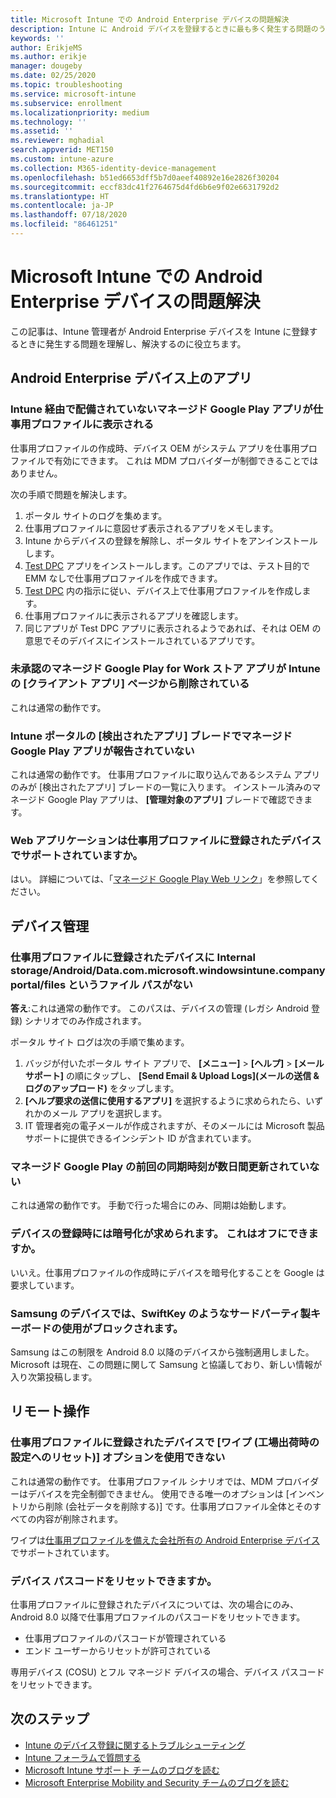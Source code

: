 ```yaml
---
title: Microsoft Intune での Android Enterprise デバイスの問題解決
description: Intune に Android デバイスを登録するときに最も多く発生する問題のうち、一部の問題の解決方法を提案します。
keywords: ''
author: ErikjeMS
ms.author: erikje
manager: dougeby
ms.date: 02/25/2020
ms.topic: troubleshooting
ms.service: microsoft-intune
ms.subservice: enrollment
ms.localizationpriority: medium
ms.technology: ''
ms.assetid: ''
ms.reviewer: mghadial
search.appverid: MET150
ms.custom: intune-azure
ms.collection: M365-identity-device-management
ms.openlocfilehash: b51ed6653dff5b7d0aeef40892e16e2826f30204
ms.sourcegitcommit: eccf83dc41f2764675d4fd6b6e9f02e6631792d2
ms.translationtype: HT
ms.contentlocale: ja-JP
ms.lasthandoff: 07/18/2020
ms.locfileid: "86461251"
---
```

# <a name="troubleshoot-android-enterprise-device-problems-in-microsoft-intune"></a>Microsoft Intune での Android Enterprise デバイスの問題解決

この記事は、Intune 管理者が Android Enterprise デバイスを Intune に登録するときに発生する問題を理解し、解決するのに役立ちます。

## <a name="apps-on-android-enterprise-devices"></a>Android Enterprise デバイス上のアプリ

### <a name="managed-google-play-apps-that-arent-deployed-through-intune-are-displayed-in-the-work-profile"></a>Intune 経由で配備されていないマネージド Google Play アプリが仕事用プロファイルに表示される
仕事用プロファイルの作成時、デバイス OEM がシステム アプリを仕事用プロファイルで有効にできます。 これは MDM プロバイダーが制御できることではありません。

次の手順で問題を解決します。

  1. ポータル サイトのログを集めます。
  2. 仕事用プロファイルに意図せず表示されるアプリをメモします。
  3. Intune からデバイスの登録を解除し、ポータル サイトをアンインストールします。
  4. [Test DPC](https://play.google.com/store/apps/details?id=com.afwsamples.testdpc) アプリをインストールします。このアプリでは、テスト目的で EMM なしで仕事用プロファイルを作成できます。
  5. [Test DPC](https://play.google.com/store/apps/details?id=com.afwsamples.testdpc) 内の指示に従い、デバイス上で仕事用プロファイルを作成します。
  6. 仕事用プロファイルに表示されるアプリを確認します。 
  7. 同じアプリが Test DPC アプリに表示されるようであれば、それは OEM の意思でそのデバイスにインストールされているアプリです。

### <a name="unapproved-managed-google-play-for-work-store-apps-arent-being-removed-from-the-client-apps-page-in-intune"></a>未承認のマネージド Google Play for Work ストア アプリが Intune の [クライアント アプリ] ページから削除されている
これは通常の動作です。

### <a name="managed-google-play-apps-arent-being-reported-under-the-discovered-apps-blade-in-the-intune-portal"></a>Intune ポータルの [検出されたアプリ] ブレードでマネージド Google Play アプリが報告されていない
これは通常の動作です。 仕事用プロファイルに取り込んであるシステム アプリのみが [検出されたアプリ] ブレードの一覧に入ります。 インストール済みのマネージド Google Play アプリは、 **[管理対象のアプリ]** ブレードで確認できます。

### <a name="are-web-applications-supported-for-work-profile-enrolled-devices"></a>Web アプリケーションは仕事用プロファイルに登録されたデバイスでサポートされていますか。
はい。 詳細については、「[マネージド Google Play Web リンク](../apps/apps-add-android-for-work.md#managed-google-play-web-links)」を参照してください。

## <a name="device-management"></a>デバイス管理

### <a name="file-path-internal-storageandroiddatacommicrosoftwindowsintunecompanyportalfiles-missing-on-work-profile-enrolled-devices"></a>仕事用プロファイルに登録されたデバイスに Internal storage/Android/Data.com.microsoft.windowsintune.companyportal/files というファイル パスがない

  **答え**:これは通常の動作です。 このパスは、デバイスの管理 (レガシ Android 登録) シナリオでのみ作成されます。

  ポータル サイト ログは次の手順で集めます。

  1. バッジが付いたポータル サイト アプリで、 **[メニュー]**  >  **[ヘルプ]**  >  **[メール サポート]** の順にタップし、 **[Send Email & Upload Logs]\(メールの送信 & ログのアップロード\)** をタップします。 
  2. **[ヘルプ要求の送信に使用するアプリ]** を選択するように求められたら、いずれかのメール アプリを選択します。
  3. IT 管理者宛の電子メールが作成されますが、そのメールには Microsoft 製品サポートに提供できるインシデント ID が含まれています。

### <a name="managed-google-play-last-sync-time--hasnt-been-updated-in-days"></a>マネージド Google Play の前回の同期時刻が数日間更新されていない
これは通常の動作です。 手動で行った場合にのみ、同期は始動します。

### <a name="encryption-is-required-when-a-device-is-enrolled-can-it-be-turned-off"></a>デバイスの登録時には暗号化が求められます。 これはオフにできますか。
いいえ。仕事用プロファイルの作成時にデバイスを暗号化することを Google は要求しています。 

### <a name="samsung-devices-are-blocking-the-use-of-third-party-keyboards-like-swiftkey"></a>Samsung のデバイスでは、SwiftKey のようなサードパーティ製キーボードの使用がブロックされます。
Samsung はこの制限を Android 8.0 以降のデバイスから強制適用しました。 Microsoft は現在、この問題に関して Samsung と協議しており、新しい情報が入り次第投稿します。

## <a name="remote-actions"></a>リモート操作

### <a name="wipe-factory-reset-option-isnt-available-for-work-profile-enrolled-device"></a>仕事用プロファイルに登録されたデバイスで [ワイプ (工場出荷時の設定へのリセット)] オプションを使用できない
これは通常の動作です。 仕事用プロファイル シナリオでは、MDM プロバイダーはデバイスを完全制御できません。 使用できる唯一のオプションは [インベントリから削除 (会社データを削除する)] です。仕事用プロファイル全体とそのすべての内容が削除されます。

ワイプは[仕事用プロファイルを備えた会社所有の Android Enterprise デバイス](android-corporate-owned-work-profile-enroll.md)でサポートされています。

### <a name="is-device-passcode-reset-supported"></a>デバイス パスコードをリセットできますか。
仕事用プロファイルに登録されたデバイスについては、次の場合にのみ、Android 8.0 以降で仕事用プロファイルのパスコードをリセットできます。
- 仕事用プロファイルのパスコードが管理されている
- エンド ユーザーからリセットが許可されている

専用デバイス (COSU) とフル マネージド デバイスの場合、デバイス パスコードをリセットできます。


## <a name="next-steps"></a>次のステップ

- [Intune のデバイス登録に関するトラブルシューティング](troubleshoot-device-enrollment-in-intune.md)
- [Intune フォーラムで質問する](https://social.technet.microsoft.com/Forums/%7Blang-locale%7D/home?category=microsoftintune&filter=alltypes&sort=lastpostdesc)
- [Microsoft Intune サポート チームのブログを読む](https://techcommunity.microsoft.com/t5/Intune-Customer-Success/bg-p/IntuneCustomerSuccess)
- [Microsoft Enterprise Mobility and Security チームのブログを読む](https://techcommunity.microsoft.com/t5/Azure-Active-Directory-Identity/Announcing-the-public-preview-of-Azure-AD-group-based-license/ba-p/245210)